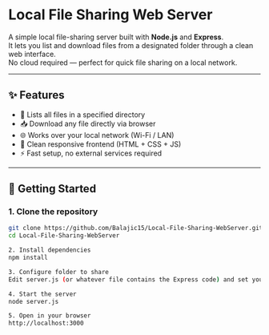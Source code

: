 # Local File Sharing Web Server

A simple local file-sharing server built with **Node.js** and **Express**.  
It lets you list and download files from a designated folder through a clean web interface.  
No cloud required — perfect for quick file sharing on a local network.

---

## ✨ Features
- 📂 Lists all files in a specified directory  
- 📥 Download any file directly via browser  
- 🌐 Works over your local network (Wi-Fi / LAN)  
- 🎨 Clean responsive frontend (HTML + CSS + JS)  
- ⚡ Fast setup, no external services required  

---

## 🚀 Getting Started

### 1. Clone the repository
```bash
git clone https://github.com/Balajic15/Local-File-Sharing-WebServer.git
cd Local-File-Sharing-WebServer

2. Install dependencies
npm install

3. Configure folder to share
Edit server.js (or whatever file contains the Express code) and set your shared folder path.

4. Start the server
node server.js

5. Open in your browser
http://localhost:3000

